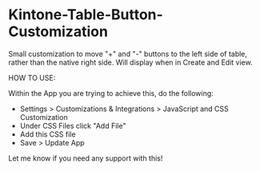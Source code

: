 # Kintone-Table-Button-Customization
Small customization to move "+" and "-" buttons to the left side of table, rather than the native right side. 
Will display when in Create and Edit view.

HOW TO USE:

Within the App you are trying to achieve this, do the following: 
- Settings > Customizations & Integrations > JavaScript and CSS Customization
- Under CSS Files click "Add File"
- Add this CSS file
- Save > Update App

Let me know if you need any support with this!
